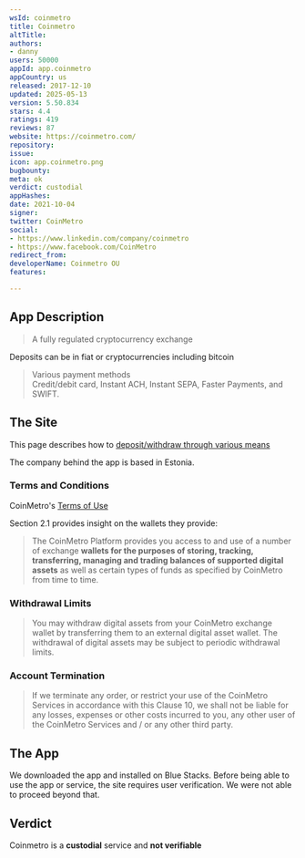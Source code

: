 ```yaml
---
wsId: coinmetro
title: Coinmetro
altTitle: 
authors:
- danny
users: 50000
appId: app.coinmetro
appCountry: us
released: 2017-12-10
updated: 2025-05-13
version: 5.50.834
stars: 4.4
ratings: 419
reviews: 87
website: https://coinmetro.com/
repository: 
issue: 
icon: app.coinmetro.png
bugbounty: 
meta: ok
verdict: custodial
appHashes: 
date: 2021-10-04
signer: 
twitter: CoinMetro
social:
- https://www.linkedin.com/company/coinmetro
- https://www.facebook.com/CoinMetro
redirect_from: 
developerName: Coinmetro OU
features: 

---
```


## App Description

> A fully regulated cryptocurrency exchange

Deposits can be in fiat or cryptocurrencies including bitcoin

> Various payment methods<br>
Credit/debit card, Instant ACH, Instant SEPA, Faster Payments, and SWIFT.

## The Site

This page describes how to [deposit/withdraw through various means](https://help.coinmetro.com/en/collections/3086906-deposits-and-withdrawals)

The company behind the app is based in Estonia.

### Terms and Conditions

CoinMetro's [Terms of Use](https://coinmetro.com/terms-of-use)

Section 2.1 provides insight on the wallets they provide:

> The CoinMetro Platform provides you access to and use of a number of exchange **wallets for the purposes of storing, tracking, transferring, managing and trading balances of supported digital assets** as well as certain types of funds as specified by CoinMetro from time to time.

### Withdrawal Limits

> You may withdraw digital assets from your CoinMetro exchange wallet by transferring them to an external digital asset wallet. The withdrawal of digital assets may be subject to periodic withdrawal limits.

### Account Termination

> If we terminate any order, or restrict your use of the CoinMetro Services in accordance with this Clause 10, we shall not be liable for any losses, expenses or other costs incurred to you, any other user of the CoinMetro Services and / or any other third party.

## The App

We downloaded the app and installed on Blue Stacks. Before being able to use the app or service, the site requires user verification. We were not able to proceed beyond that.

## Verdict

Coinmetro is a **custodial** service and **not verifiable**

